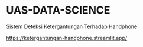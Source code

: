 # UAS-DATA-SCIENCE

Sistem Deteksi Ketergantungan Terhadap Handphone

https://ketergantungan-handphone.streamlit.app/
